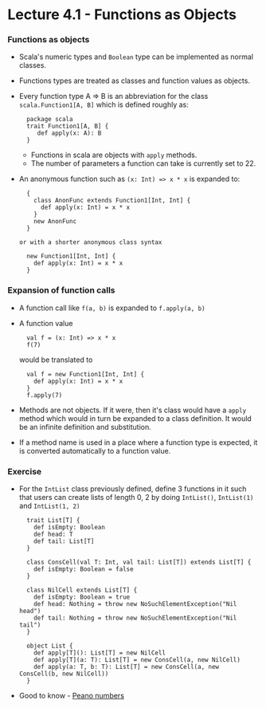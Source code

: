 # Lecture 4.1 - Functions as Objects

### Functions as objects
- Scala's numeric types and `Boolean` type can be implemented as normal classes.
- Functions types are treated as classes and function values as objects.
- Every function type A => B is an abbreviation for the class `scala.Function1[A, B]` which is defined roughly as:

        package scala
        trait Function1[A, B] {
           def apply(x: A): B
        }

   - Functions in scala are objects with `apply` methods.
   - The number of parameters a function can take is currently set to 22.
- An anonymous function such as `(x: Int) => x * x` is expanded to:

        { 
          class AnonFunc extends Function1[Int, Int] {
            def apply(x: Int) = x * x
          }
          new AnonFunc
        }

      or with a shorter anonymous class syntax

        new Function1[Int, Int] {
          def apply(x: Int) = x * x
        }

### Expansion of function calls
- A function call like `f(a, b)` is expanded to `f.apply(a, b)`
- A function value 

        val f = (x: Int) => x * x
        f(7)

   would be translated to

        val f = new Function1[Int, Int] {
          def apply(x: Int) = x * x
        }
        f.apply(7)

- Methods are not objects. If it were, then it's class would have a `apply` method which would in turn be expanded to a class definition. It would be an infinite definition and substitution.
- If a method name is used in a place where a function type is expected, it is converted automatically to a function value.

### Exercise
- For the `IntList` class previously defined, define 3 functions in it such that users can create lists of length 0, 2 by doing `IntList()`, `IntList(1)` and `IntList(1, 2)`

        trait List[T] {
          def isEmpty: Boolean
          def head: T 
          def tail: List[T]
        }

        class ConsCell(val T: Int, val tail: List[T]) extends List[T] {
          def isEmpty: Boolean = false
        }

        class NilCell extends List[T] {
          def isEmpty: Boolean = true
          def head: Nothing = throw new NoSuchElementException("Nil head")
          def tail: Nothing = throw new NoSuchElementException("Nil tail")
        }

        object List {
          def apply[T](): List[T] = new NilCell
          def apply[T](a: T): List[T] = new ConsCell(a, new NilCell)
          def apply(a: T, b: T): List[T] = new ConsCell(a, new ConsCell(b, new NilCell))
        }

- Good to know - [Peano numbers](https://wiki.haskell.org/Peano_numbers#Peano_number_types)